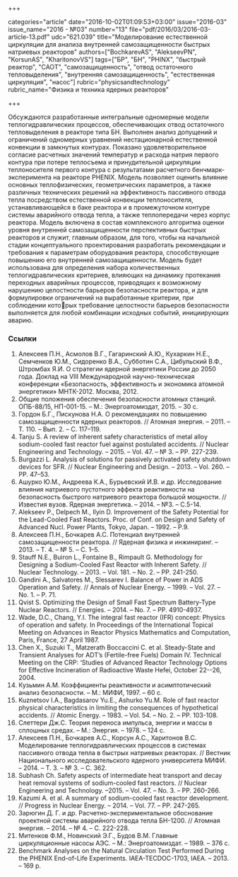 +++

categories="article"
date="2016-10-02T01:09:53+03:00"
issue="2016-03"
issue_name="2016 - №03"
number="13"
file="pdf/2016/03/2016-03-article-13.pdf"
udc="621.039"
title="Моделирование естественной циркуляции для анализа внутренней самозащищенности быстрых натриевых реакторов"
authors=["BochkarevAS", "AlekseevPN", "KorsunAS", "KharitonovVS"]
tags=["БР", "БН", "PHINX", "быстрый реактор", "САОТ", "самозащищенность", "отвод остаточного тепловыделения", "внутренняя самозащищенность", "естественная циркуляция", "насос"]
rubric="physicsandtechnology"
rubric_name="Физика и техника ядерных реакторов"

+++

Обсуждаются разработанные интегральные одномерные модели теплогидравлических процессов, обеспечивающих отвод остаточного тепловыделения в реакторе типа БН. 
Выполнен анализ допущений и ограничений одномерных уравнений нестационарной естественной конвекции в замкнутых контурах. 
Показано удовлетворительное согласие расчетных значений температур и расхода натрия первого контура при потере теплосъема и принудительной циркуляции теплоносителя первого контура с результатами расчетного бенчмарк-эксперимента на реакторе PHENIX. 
Модель позволяет оценить влияние основных теплофизических, геометрических параметров, а также различных технических решений на эффективность пассивного отвода тепла посредством естественной конвекции теплоносителя, устанавливающейся в баке реактора и в промежуточном контуре системы аварийного отвода тепла, а также теплопередачи через корпус реактора. 
Модель включена в состав комплексного алгоритма оценки уровня внутренней самозащищенности перспективных быстрых реакторов и служит, главным образом, для того, чтобы на начальной стадии концептуального проектирования разработать рекомендации и требования к параметрам оборудования реактора, способствующие повышению его внутренней самозащищенности. 
Модель будет использована для определения набора количественных теплогидравлических критериев, влияющих на динамику протекания переходных аварийных процессов, приводящих к возможному нарушению целостности барьеров безопасности реактора, и для формулировки ограничений на выработанные критерии, при соблюдении которых требование целостности барьеров безопасности выполняется для любой комбинации исходных событий, инициирующих аварию.

### Ссылки

1. Алексеев П.Н., Асмолов В.Г., Гагаринский А.Ю., Кухаркин Н.Е., Семченков Ю.М., Сидоренко В.А., Субботин С.А., Цибульский В.Ф., Штромбах Я.И. О стратегии ядерной энергетики России до 2050 года. Доклад на VIII Международной научно-техническая конференции «Безопасность, эффективность и экономика атомной энергетики» МНТК-2012. Москва, 2012.
2. Общие положения обеспечения безопасности атомных станций. ОПБ-88/15, НП-001-15. – М.: Энергоатомиздат, 2015. – 30 с.
3. Гордон Б.Г., Пискунова Н.А. О рекомендациях по повышению самозащищенности ядерных реакторов. // Атомная энергия. – 2011. – Т. 110. – Вып. 2. – С. 117–119.
4. Tanju S. A review of inherent safety characteristics of metal alloy sodium-cooled fast reactor fuel against postulated accidents. // Nuclear Engineering and Technology. – 2015. – Vol. 47. – № 3. – PP. 227-239.
5. Burgazzi L. Analysis of solutions for passively activated safety shutdown devices for SFR. // Nuclear Engineering and Design. – 2013. – Vol. 260. – PP. 47–53.
6. Ашурко Ю.М., Андреева К.А., Бурьевский И.В. и др. Исследование влияния натриевого пустотного эффекта реактивности на безопасность быстрого натриевого реактора большой мощности. // Известия вузов. Ядерная энергетика. – 2014. – №3. – C.5-14.
7. Alekseev P., Delpech M., Ilyin D. Improvement of the Safety Potential for the Lead-Cooled Fast Reactors. Proc. of Conf. on Design and Safety of Advanced Nucl. Power Plants, Tokyo, Japan. – 1992. – P.9.
8. Алексеев П.Н., Бочкарев А.С. Потенциал внутренней самозащищенности реактора. // Ядерная физика и инжиниринг. – 2013. – Т. 4. – № 5. – С. 1–5.
9. Stauff N.E., Buiron L., Fontaine B., Rimpault G. Methodology for Designing a Sodium-Cooled Fast Reactor with Inherent Safety. // Nuclear Technology. – 2013. – Vol. 181. – No. 2. – PP. 241-250.
10. Gandini A., Salvatores M., Slessarev I. Balance of Power in ADS Operation and Safety. // Annals of Nuclear Energy. – 1999. – Vol. 27. – No. 1. – P. 71.
11. Qvist S. Optimizing the Design of Small Fast Spectrum Battery-Type Nuclear Reactors. // Energies. – 2014. – No. 7. – PP. 4910-4937.
12. Wade, D.C., Chang, Y.I. The integral fast reactor (IFR) concept: Physics of operation and safety. In Proceedings of the International Topical Meeting on Advances in Reactor Physics Mathematics and Computation, Paris, France, 27 April 1987.
13. Chen X., Suzuki T., Matzerath Boccaccini C. et al. Steady-State and Transient Analyses for ADT’s (Fertile-free Fuels) Domain IV. Technical Meeting on the CRP: ‘Studies of Advanced Reactor Technology Options for Effective Incineration of Radioactive Waste Hefei, October 22--26, 2004.
14. Кузьмин А.М. Коэффициенты реактивности и асимптотический анализ безопасности. – М.: МИФИ, 1997. – 60 с.
15. Kuznetsov I.A., Bagdasarov Yu.E., Ashurko Yu.M. Role of fast reactor physical characteristics in limiting the consequences of hypothetical accidents. // Atomic Energy. – 1983. – Vol. 54. – No. 2. – PP. 103-108.
16. Слеттери Дж.С. Теория переноса импульса, энергии и массы в сплошных средах. – М.: Энергия. – 1978. – 124 c.
17. Алексеев П.Н., Бочкарев А.С., Корсун А.С., Харитонов В.С. Моделирование теплогидравлических процессов в системах пассивного отвода тепла в быстрых натриевых реакторах. // Вестник Национального исследовательского ядерного университета МИФИ. – 2014. – Т. 3. – № 3. – С. 362.
18. Subhash Ch. Safety aspects of intermediate heat transport and decay heat removal systems of sodium-cooled fast reactors. // Nuclear Engineering and Technology. –2015. – Vol. 47. – No. 3. – PP. 260-266.
19. Kazumi A. et al. A summary of sodium-cooled fast reactor development. // Progress in Nuclear Energy. – 2014. – Vol. 77. – PP. 247-265.
20. Зарюгин Д. Г. и др. Расчетно-экспериментальное обоснование проектной системы аварийного отвода тепла БН-1200. // Атомная энергия. – 2014. – № 4. – С. 222-228.
21. Митенков Ф.М., Новинский Э.Г., Будов В.М. Главные циркуляционные насосы АЭС. – М.: Энергоатомиздат. – 1989. – 376 с.
22. Benchmark Analyses on the Natural Circulation Test Performed During the PHENIX End-of-Life Experiments. IAEA-TECDOC-1703, IAEA. – 2013. – 169 p.